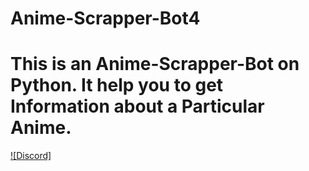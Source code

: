 # Anime-Scrapper-Bot4 
# This is an Anime-Scrapper-Bot on Python. It help you to get Information about a Particular Anime.
[![Discord]](https://discord.gg/zcKNPcZHMu)